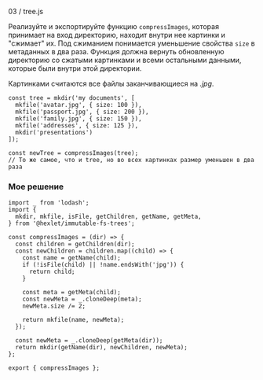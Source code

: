 03 / tree.js

Реализуйте и экспортируйте функцию `compressImages`, которая принимает на вход директорию, находит внутри нее картинки и "сжимает" их. Под сжиманием понимается уменьшение свойства `size` в метаданных в два раза. Функция должна вернуть обновленную директорию со сжатыми картинками и всеми остальными данными, которые были внутри этой директории.

Картинками считаются все файлы заканчивающиеся на *.jpg*.
```
const tree = mkdir('my documents', [
  mkfile('avatar.jpg', { size: 100 }),
  mkfile('passport.jpg', { size: 200 }),
  mkfile('family.jpg', { size: 150 }),
  mkfile('addresses', { size: 125 }),
  mkdir('presentations')
]);

const newTree = compressImages(tree);
// То же самое, что и tree, но во всех картинках размер уменьшен в два раза
```

### Мое решение
```
import _ from 'lodash';
import {
  mkdir, mkfile, isFile, getChildren, getName, getMeta,
} from '@hexlet/immutable-fs-trees';

const compressImages = (dir) => {
  const children = getChildren(dir);
  const newChildren = children.map((child) => {
    const name = getName(child);
    if (!isFile(child) || !name.endsWith('jpg')) {
      return child;
    }

    const meta = getMeta(child);
    const newMeta = _.cloneDeep(meta);
    newMeta.size /= 2;

    return mkfile(name, newMeta);
  });

  const newMeta = _.cloneDeep(getMeta(dir));
  return mkdir(getName(dir), newChildren, newMeta);
};

export { compressImages };
```